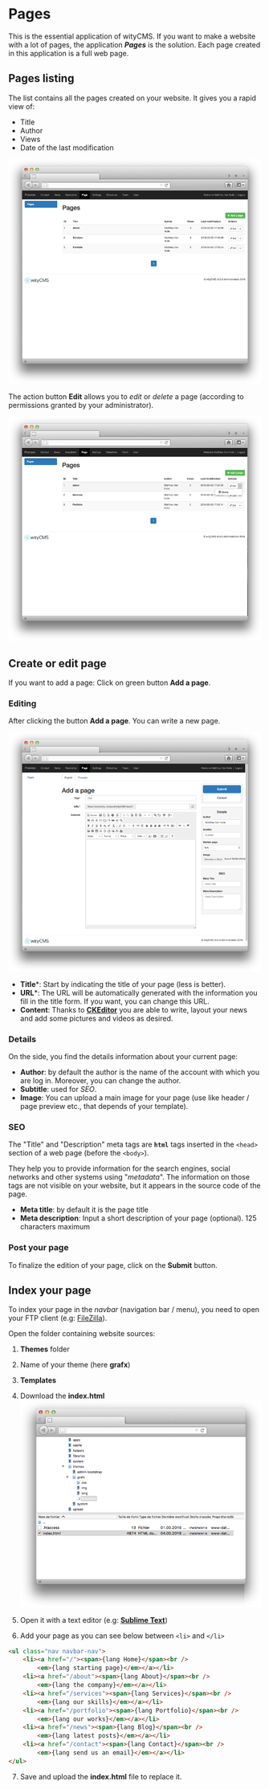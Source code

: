# Pages

This is the essential application of wityCMS. If you want to make a website with a lot of pages, the application ***Pages*** is the solution. Each page created in this application is a full web page.

## Pages listing

The list contains all the pages created on your website. It gives you a rapid view of:

* Title
* Author
* Views
* Date of the last modification

![](../images/pages-01.png)

The action button **Edit** allows you to *edit* or *delete* a page (according to permissions granted by your administrator).

![](../images/pages-02.png)
## Create or edit page

If you want to add a page: Click on green button **Add a page**.

### Editing

After clicking the button **Add a page**. You can write a new page.

![](../images/pages-03.png)

* **Title***: Start by indicating the title of your page (less is better).
* **URL***: The URL will be automatically generated with the information you fill in the title form. If you want, you can change this URL.
* **Content**: Thanks to **[CKEditor](http://docs.ckeditor.com/)** you are able to write, layout your news and add some pictures and videos as desired.

### Details

On the side, you find the details information about your current page:

* **Author**: by default the author is the name of the account with which you are log in. Moreover, you can change the author.
* **Subtitle**: used for *SEO*.
* **Image**: You can upload a main image for your page (use like header / page preview etc., that depends of your template).

### SEO

The "Title" and "Description" meta tags are **`html`** tags inserted in the `<head>` section of a web page (before the `<body>`).

They help you to provide information for the search engines, social networks and other systems using "*metadata*". The information on those tags are not visible on your website, but it appears in the source code of the page.

* **Meta title**: by default it is the page title
* **Meta description**: Input a short description of your page (optional). 125 characters maximum

### Post your page

To finalize the edition of your page, click on the **Submit** button.

## Index your page

To index your page in the *navbar* (navigation bar / menu), you need to open your FTP client (e.g: [FileZilla](https://filezilla-project.org)).

Open the folder containing website sources:

1. **Themes** folder
2. Name of your theme (here **grafx**)
3. **Templates**
4. Download the **index.html**
![](../images/pages-04.png)

5. Open it with a text editor (e.g: [**Sublime Text**](https://www.sublimetext.com/))
6. Add your page as you can see below between `<li>` and `</li>`
```html
<ul class="nav navbar-nav">
    <li><a href="/"><span>{lang Home}</span><br />
        <em>{lang starting page}</em></a></li>
    <li><a href="/about"><span>{lang About}</span><br />
        <em>{lang the company}</em></a></li>
    <li><a href="/services"><span>{lang Services}</span><br />
        <em>{lang our skills}</em></a></li>
    <li><a href="/portfolio"><span>{lang Portfolio}</span><br />
        <em>{lang our works}</em></a></li>
    <li><a href="/news"><span>{lang Blog}</span><br />
        <em>{lang latest posts}</em></a></li>
    <li><a href="/contact"><span>{lang Contact}</span><br />
        <em>{lang send us an email}</em></a></li>
</ul>
```

7. Save and upload the **index.html** file to replace it.
